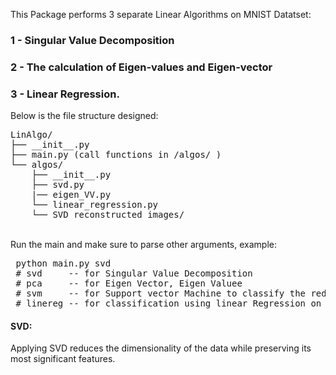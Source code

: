 This Package performs 3 separate Linear Algorithms on MNIST Datatset:<br>
### 1 - Singular Value Decomposition <br>
### 2 - The calculation of Eigen-values and Eigen-vector <br>
### 3 - Linear Regression. <br>

Below is the file structure designed:
<pre>
LinAlgo/
├── __init__.py
├── main.py (call functions in /algos/ )
└── algos/ 
    ├── __init__.py
    ├── svd.py
    |── eigen_VV.py
    └── linear_regression.py
    └── SVD reconstructed_images/
</pre>

 <br>
Run the main and make sure to parse other arguments, example:  
<pre>
 python main.py svd
 # svd     -- for Singular Value Decomposition 
 # pca     -- for Eigen Vector, Eigen Valuee  
 # svm     -- for Support vector Machine to classify the reduced data from PCA
 # linereg -- for classification using linear Regression on MNIST dataset  
</pre>  
 
#### SVD:
Applying SVD reduces the dimensionality of the data while preserving its most significant features.

 
